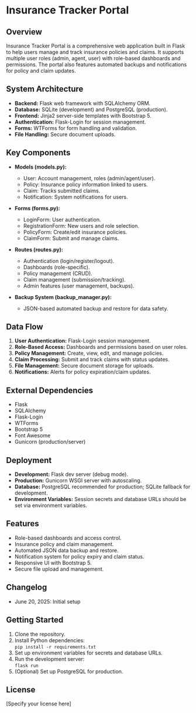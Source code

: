 # Insurance Tracker Portal

## Overview

Insurance Tracker Portal is a comprehensive web application built in Flask to help users manage and track insurance policies and claims. It supports multiple user roles (admin, agent, user) with role-based dashboards and permissions. The portal also features automated backups and notifications for policy and claim updates.

## System Architecture

- **Backend:** Flask web framework with SQLAlchemy ORM.
- **Database:** SQLite (development) and PostgreSQL (production).
- **Frontend:** Jinja2 server-side templates with Bootstrap 5.
- **Authentication:** Flask-Login for session management.
- **Forms:** WTForms for form handling and validation.
- **File Handling:** Secure document uploads.

## Key Components

- **Models (models.py):**
  - User: Account management, roles (admin/agent/user).
  - Policy: Insurance policy information linked to users.
  - Claim: Tracks submitted claims.
  - Notification: System notifications for users.

- **Forms (forms.py):**
  - LoginForm: User authentication.
  - RegistrationForm: New users and role selection.
  - PolicyForm: Create/edit insurance policies.
  - ClaimForm: Submit and manage claims.

- **Routes (routes.py):**
  - Authentication (login/register/logout).
  - Dashboards (role-specific).
  - Policy management (CRUD).
  - Claim management (submission/tracking).
  - Admin features (user management, backups).

- **Backup System (backup_manager.py):**
  - JSON-based automated backup and restore for data safety.

## Data Flow

1. **User Authentication:** Flask-Login session management.
2. **Role-Based Access:** Dashboards and permissions based on user roles.
3. **Policy Management:** Create, view, edit, and manage policies.
4. **Claim Processing:** Submit and track claims with status updates.
5. **File Management:** Secure document storage for uploads.
6. **Notifications:** Alerts for policy expiration/claim updates.

## External Dependencies

- Flask
- SQLAlchemy
- Flask-Login
- WTForms
- Bootstrap 5
- Font Awesome
- Gunicorn (production/server)

## Deployment

- **Development:** Flask dev server (debug mode).
- **Production:** Gunicorn WSGI server with autoscaling.
- **Database:** PostgreSQL recommended for production; SQLite fallback for development.
- **Environment Variables:** Session secrets and database URLs should be set via environment variables.

## Features

- Role-based dashboards and access control.
- Insurance policy and claim management.
- Automated JSON data backup and restore.
- Notification system for policy expiry and claim status.
- Responsive UI with Bootstrap 5.
- Secure file upload and management.

## Changelog

- June 20, 2025: Initial setup

## Getting Started

1. Clone the repository.
2. Install Python dependencies:  
   `pip install -r requirements.txt`
3. Set up environment variables for secrets and database URLs.
4. Run the development server:  
   `flask run`
5. (Optional) Set up PostgreSQL for production.

## License

[Specify your license here]
